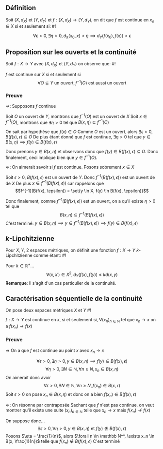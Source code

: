 ## Définition
Soit $(X, d_X)$ et $(Y, d_Y)$ et $f:(X, d_X) \to (Y, d_Y)$, on dit que $f$ est continue en $x_o \in X$ si et seulement si: #!

$$\forall \epsilon > 0, \exists\eta >0, d_X(x_0, x)< \eta \implies d_Y(f(x_0), f(x)) < \epsilon$$
<!--ID: 1729504947058-->



## Proposition sur les ouverts et la continuité
Soit $f: X \to Y$ avec $(X, d_X)$ et $(Y, d_Y)$ on observe que: #!

$f$ est continue sur $X$ si et seulement si $$\forall O \subseteq Y \text{ un ouvert}, f^{-1}(O) \text{ est aussi un ouvert}$$
<!--ID: 1729504947060-->


### Preuve
$\Rightarrow$: Supposons $f$ continue


Soit $O$ un ouvert de $Y$, montrons que $f^{-1}(O)$ est un ouvert de $X$
Soit $x  \in f^{-1}(O)$, montrons que $\exists \eta > 0$ tel que $B(x, \eta) \subseteq f^{-1}(O)$

On sait par hypothèse que $f(x) \in O$
Comme $O$ est un ouvert, alors $\exists \epsilon > 0,  B(f(x), \epsilon) \subseteq O$
De plus étant donné que $f$ est continue, $\exists \eta > 0$ tel que $y \in B(x, \eta) \implies f(y) \in B(f(x), \epsilon)$

Donc prenons $y \in B(x, \eta)$ et observons donc que $f(y) \in B(f(x), \epsilon) \subseteq O$. Donc finalement, ceci implique bien que $y \in f^{-1}(O)$.

$\Leftarrow$: On aimerait savoir si $f$ est continue. Posons sobrement $x \in X$

Soit $\epsilon > 0$, $B(f(x), \epsilon)$ est un ouvert de $Y$. Donc $f^{-1}(B(f(x), \epsilon))$ est un ouvert de de $X$
De plus $x \in f^{-1}(B(f(x), \epsilon))$ car rappelons que
$$f^{-1}(B(f(x), \epsilon)) = \set{y \in X, f(y) \in B(f(x), \epsilon)}$$

Donc finalement, comme $f^{-1}(B(f(x), \epsilon))$ est un ouvert, on a qu'il existe $\eta > 0$ tel que
$$B(x, \eta) \subseteq f^{-1}(B(f(x), \epsilon))$$
C'est terminé: $y \in B(x, \eta) \implies y \in f^{-1}(B(f(x), \epsilon)) \implies f(y) \in B(f(x), \epsilon)$ 
$$\tag*{$\blacksquare$}$$

## $k$-Lipchitzienne
Pour $X, Y$, 2 espaces métriques, on définit une fonction $f: X \to Y$ $k$-Lipchitzienne comme étant: #!

Pour $k \in \mathbb R^+$...
$$\forall(x, x') \in X^2, d_Y(f(x), f(y)) \leq kd(x,y)$$
**Remarque**: Il s'agit d'un cas particulier de la continuité.
<!--ID: 1729504947063-->



## Caractérisation séquentielle de la continuité
On pose deux espaces métriques $X$ et $Y$ #!

$f: X \to Y$ est continue en $x$, si et seulement si, $\forall (x_n)_{n \in \mathbb N}$ tel que $x_n \to x$ on a $f(x_n) \to f(x)$ 
<!--ID: 1729504947066-->



### Preuve
$\Rightarrow$ On a que $f$ est continue au point $x$ avec $x_n \to x$

$$\forall \epsilon> 0, \exists \eta > 0, y \in B(x, \eta) \implies f(y) \in B(f(x), \epsilon)$$
$$\forall \eta > 0, \exists N \in \mathbb N, \forall n \geq N, x_n \in B(x, \eta)$$
On aimerait donc avoir
$$\forall \epsilon > 0, \exists N \in \mathbb N, \forall n \geq N, f(x_n) \in B(x, \epsilon)$$
Soit $\epsilon > 0$ on pose $x_n \in B(x, \eta)$ et donc on a bien $f(x_n) \in B(f(x), \epsilon)$

$\Leftarrow$: On résonne par contraposée
Sachant que $f$ n'est pas continue, on veut montrer qu'il existe une suite $(x_n)_{n \in \mathbb N}$ telle que $x_n \to x$ mais $f(x_n) \not \to f(x)$ 

On suppose donc...
$$\exists \epsilon>0, \forall \eta > 0, y \in B(x, \eta) \text{ et } f(y) \not\in B(f(x), \epsilon)$$
Posons $\eta = \frac{1}{n}$, alors $\forall n \in \mathbb N^*, \exists x_n \in B(x, \frac{1}{n})$ telle que $f(x_n) \not\in B(f(x), \epsilon)$
C'est terminé
$$\tag*{$\blacksquare$}$$
